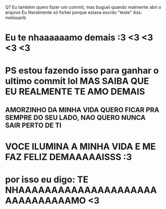  Q?
 Eu também quero fazer um commit, mas buguei quando realmente abri o arquivo 
 Eu literalmente só forkei porque estava escrito "teste"
 Ass: melissarib
#

# Eu te nhaaaaaamo demais :3 <3 <3 <3 <3

# PS estou fazendo isso para ganhar o ultimo commit lol MAS SAIBA QUE EU REALMENTE TE AMO DEMAIS
## AMORZINHO DA MINHA VIDA QUERO FICAR PRA SEMPRE DO SEU LADO, NAO QUERO NUNCA SAIR PERTO DE TI
# VOCE ILUMINA A MINHA VIDA E ME FAZ FELIZ DEMAAAAAISSS :3

# por isso eu digo: TE NHAAAAAAAAAAAAAAAAAAAAAAAAAAAAAAAMO <3
